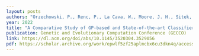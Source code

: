 ```yaml
---
layout: posts
authors: "Orzechowski, P., Renc, P., La Cava, W., Moore, J. H., Sitek, A., Wąs, J., and Wagenaar, J. "
year: 2022
title: "A Comparative Study of GP-based and State-of-the-art Classifiers on a Synthetic Machine Learning Benchmark"
publication: Genetic and Evolutionary Computation Conference (GECCO)
link: https://dl.acm.org/doi/abs/10.1145/3520304.3529056
pdf: https://scholar.archive.org/work/epwlf5zf25aplmcbx6cu3dkn4q/access/wayback/https://dl.acm.org/doi/pdf/10.1145/3520304.3529056
---
```

